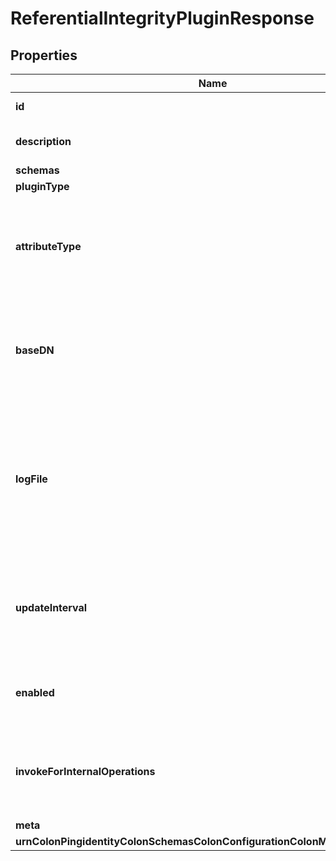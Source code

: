 

# ReferentialIntegrityPluginResponse


## Properties

| Name | Type | Description | Notes |
|------------ | ------------- | ------------- | -------------|
|**id** | **String** | Name of the Plugin |  |
|**description** | **String** | A description for this Plugin |  [optional] |
|**schemas** | **List&lt;EnumreferentialIntegrityPluginSchemaUrn&gt;** |  |  |
|**pluginType** | **List&lt;EnumpluginPluginTypeProp&gt;** |  |  |
|**attributeType** | **List&lt;String&gt;** | Specifies the attribute types for which referential integrity is to be maintained. |  |
|**baseDN** | **List&lt;String&gt;** | Specifies the base DN that limits the scope within which referential integrity is maintained. |  [optional] |
|**logFile** | **String** | Specifies the log file location where the update records are written when the plug-in is in background-mode processing. |  [optional] |
|**updateInterval** | **String** | Specifies the interval in seconds when referential integrity updates are made. |  [optional] |
|**enabled** | **Boolean** | Indicates whether the plug-in is enabled for use. |  |
|**invokeForInternalOperations** | **Boolean** | Indicates whether the plug-in should be invoked for internal operations. |  [optional] |
|**meta** | [**MetaMeta**](MetaMeta.md) |  |  [optional] |
|**urnColonPingidentityColonSchemasColonConfigurationColonMessagesColon20** | [**MetaUrnPingidentitySchemasConfigurationMessages20**](MetaUrnPingidentitySchemasConfigurationMessages20.md) |  |  [optional] |



